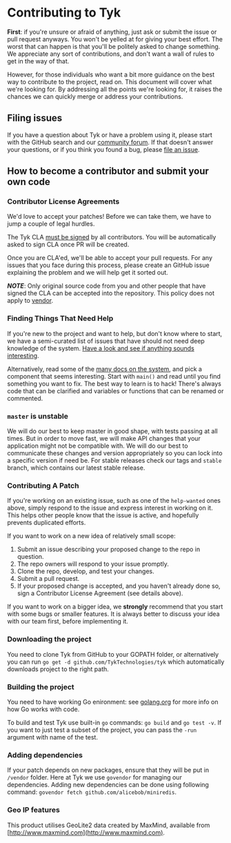 # Contributing to Tyk

**First**: if you're unsure or afraid of anything, just ask or submit the issue or pull request anyways. You won't be yelled at for giving your best effort. The worst that can happen is that you'll be politely asked to change something. We appreciate any sort of contributions, and don't want a wall of rules to get in the way of that.

However, for those individuals who want a bit more guidance on the best way to contribute to the project, read on. This document will cover what we're looking for. By addressing all the points we're looking for, it raises the chances we can quickly merge or address your contributions.

## Filing issues

If you have a question about Tyk or have a problem using it, please
start with the GitHub search and our [community forum](https://community.tyk.io). If that doesn't answer your questions, or if you think you found a bug, please [file an
issue](https://github.com/kubernetes/kubernetes/issues/new).

## How to become a contributor and submit your own code

### Contributor License Agreements

We'd love to accept your patches! Before we can take them, we have to jump a couple of legal hurdles.

The Tyk CLA [must be signed](https://github.com/TykTechnologies/tyk/blob/master/CLA.md) by all contributors. You will be automatically asked to sign CLA once PR will be created.

Once you are CLA'ed, we'll be able to accept your pull requests. For any issues that you face during this process, please create an GitHub issue explaining the problem and we will help get it sorted out.

***NOTE***: Only original source code from you and other people that have
signed the CLA can be accepted into the repository. This policy does not
apply to [vendor](vendor/).

### Finding Things That Need Help

If you're new to the project and want to help, but don't know where to start,
we have a semi-curated list of issues that have should not need deep knowledge
of the system.  [Have a look and see if anything sounds
interesting](https://github.com/TykTechnologies/tyk/issues?q=is%3Aopen+is%3Aissue+label%3Ahelp-wanted).

Alternatively, read some of the [many docs on the system](https://tyk.io/tyk-documentation/get-started/), and pick a component that seems
interesting.  Start with `main()` and read
until you find something you want to fix.  The best way to learn is to hack!
There's always code that can be clarified and variables or functions that can
be renamed or commented.

### `master` is unstable

We will do our best to keep master in good shape, with tests passing at all times. But in order to move fast, we will make API changes that your application might not be compatible with. We will do our best to communicate these changes and version appropriately so you can lock into a specific version if need be. For stable releases check our tags and `stable` branch, which contains our latest stable release.


### Contributing A Patch

If you're working on an existing issue, such as one of the `help-wanted` ones
above, simply respond to the issue and express interest in working on it.  This
helps other people know that the issue is active, and hopefully prevents
duplicated efforts.

If you want to work on a new idea of relatively small scope:

1. Submit an issue describing your proposed change to the repo in question.
1. The repo owners will respond to your issue promptly.
1. Clone the repo, develop, and test your changes.
1. Submit a pull request.
1. If your proposed change is accepted, and you haven't already done so, sign a
   Contributor License Agreement (see details above).

If you want to work on a bigger idea, we **strongly** recommend that you start with
some bugs or smaller features. It is always better to discuss your idea with our team first, before implementing it.

### Downloading the project
You need to clone Tyk from GitHub to your GOPATH folder, or alternatively you can run `go get -d github.com/TykTechnologies/tyk` which automatically downloads project to the right path.

### Building the project
You need to have working Go enironment: see [golang.org](https://golang.org/doc/code.html) for more info on how Go works with code.

To build and test Tyk use built-in `go` commands: `go build` and `go test -v`. If you want to just test a subset of the project, you can pass the `-run` argument with name of the test.

### Adding dependencies

If your patch depends on new packages, ensure that they will be put in `/vendor` folder. Here at Tyk we use `govendor` for managing our dependencies. Adding new dependencies can be done using following command: `govendor fetch github.com/alicebob/miniredis`.

### Geo IP features
This product utilises GeoLite2 data created by MaxMind, available from [http://www.maxmind.com](http://www.maxmind.com).
